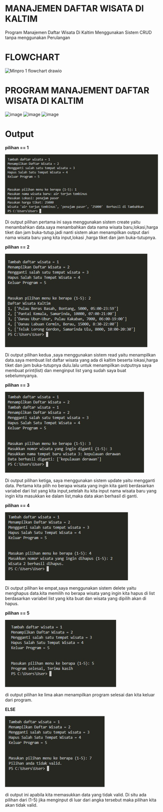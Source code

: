 # MANAJEMEN DAFTAR WISATA DI KALTIM
Program Manajemen Daftar Wisata Di Kaltim Menggunakan Sistem CRUD tanpa menggunakan Perulangan

# FLOWCHART
<img width="1112" height="982" alt="Minpro 1 flowchart drawio" src="https://github.com/user-attachments/assets/99bc8ae2-0d61-4306-8250-b9f53a2685ed" />


# PROGRAM MANAJEMENT DAFTAR WISATA DI KALTIM
<img width="724" height="642" alt="image" src="https://github.com/user-attachments/assets/d163adc6-6f76-4a61-9bea-4bca2d8dcd60" />

<img width="750" height="455" alt="image" src="https://github.com/user-attachments/assets/eba38a5c-41f2-4aef-a7dd-2430e8d26b40" />

<img width="700" height="461" alt="image" src="https://github.com/user-attachments/assets/ba706d21-302a-4ca8-ab3a-ee750885e5be" />



# Output
**pilihan == 1**

![alt text](https://github.com/ahmadahdasuki-pixel/Manajemen-Daftar-Wisata-Di-Kaltim/blob/main/OUTPUT%20CODINGAN/Create%20Minpro.jpeg?raw=true)

Di output pilihan pertama ini saya menggunakan sistem create yaitu menambahkan data.saya menambahkan data nama wisata baru,lokasi,harga tiket dan jam buka-tutup.jadi nanti sistem akan menampilkan output dari nama wisata baru yang kita input,lokasi ,harga tiket dan jam buka-tutupnya.

**pilihan == 2**

![alt text](https://github.com/ahmadahdasuki-pixel/Manajemen-Daftar-Wisata-Di-Kaltim/blob/main/OUTPUT%20CODINGAN/Read%20Minpro.jpeg?raw=true)

Di output pilihan kedua ,saya menggunakan sistem read yaitu menampilkan data.saya membuat list daftar wisata yang ada di kaltim beserta lokasi,harga tiket dan jam buka-tutupnya dulu.lalu untuk menampilkan outputnya saya membuat print(list) dan menginput list yang sudah saya buat sebelumnyanya.

**pilihan == 3**

![alt text](https://github.com/ahmadahdasuki-pixel/Manajemen-Daftar-Wisata-Di-Kaltim/blob/main/OUTPUT%20CODINGAN/Update%20or%20ganti%20data%20Minpro.jpeg?raw=true)

Di output pilihan ketiga, saya menggunakan sistem update yaitu mengganti data. Pertama kita pilih no berapa wisata yang ingin kita ganti berdasarkan variabel dari list yang kita input,setelah itu kita input nama wisata baru yang ingin kita masukkan ke dalam list,maka data akan berhasil di ganti.

**pilihan == 4**

![alt text](https://github.com/ahmadahdasuki-pixel/Manajemen-Daftar-Wisata-Di-Kaltim/blob/main/OUTPUT%20CODINGAN/Delete%20Minpro.jpeg?raw=true)

Di output pilihan ke empat,saya menggunakan sistem delete yaitu menghapus data.kita memilih no berapa wisata yang ingin kita hapus di list berdasarkan variabel list yang kita buat dan wisata yang dipilih akan di hapus.

**pilihan == 5**

![alt text](https://github.com/ahmadahdasuki-pixel/Manajemen-Daftar-Wisata-Di-Kaltim/blob/main/OUTPUT%20CODINGAN/Keluar%20Program%20Minpro.jpeg?raw=true)

di output pilihan ke lima akan menampilkan program selesai dan kita keluar dari program.

**ELSE**

![alt text](https://github.com/ahmadahdasuki-pixel/Manajemen-Daftar-Wisata-Di-Kaltim/blob/main/OUTPUT%20CODINGAN/ELSE%20Minpro.jpeg?raw=true)

di output ini apabila kita memasukkan data yang tidak valid. Di situ ada pilihan dari (1-5) jika menginput di luar dari angka tersebut maka pilihan kita akan tidak valid.
